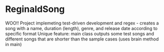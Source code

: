 # ReginaldSong
WOO!!
Project implemeting test-driven development and regex - creates a song with a name, duration (length), genre, and release date according to specific format
Unique feature: main class outputs some test songs and different songs that are shorter than the sample cases (uses brain method in main)
